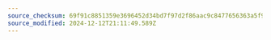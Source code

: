 ```yaml
---
source_checksum: 69f91c8851359e3696452d34bd7f97d2f86aac9c8477656363a5f981c46ae19a
source_modified: 2024-12-12T21:11:49.589Z
---
```


